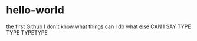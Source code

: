 # hello-world
the first Github
I don't know what things can I do
what else CAN I SAY
TYPE TYPE TYPETYPE

